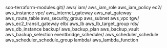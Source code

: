 
soo-terraform-modules.git//
  aws/
    iam/
      aws_iam_role
      aws_iam_policy
    ec2/
      aws_instance
    vpc/
      aws_internet_gateway
      aws_nat_gateway
      aws_route_table
      aws_security_group
      aws_subnet
      aws_vpc
    tgw/
      aws_ec2_transit_gateway
    elb/
      aws_lb
      aws_lb_target_group
    rds/
      aws_db_instance
    backup/
      aws_backup_plan
      aws_backup_vault
      aws_backup_selection
    eventbridge_scheduler/
      aws_scheduler_schedule
      aws_scheduler_schedule_group
    lambda/
      aws_lambda_function









